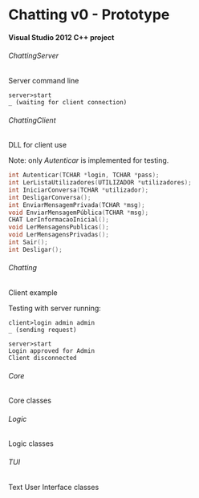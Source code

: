 # Chatting v0 - Prototype
#### Visual Studio 2012 C++ project

###### ChattingServer

Server command line
```
server>start
_ (waiting for client connection)
```

###### ChattingClient

DLL for client use

Note: only *Autenticar* is implemented for testing.
```cpp
int Autenticar(TCHAR *login, TCHAR *pass);
int LerListaUtilizadores(UTILIZADOR *utilizadores);
int IniciarConversa(TCHAR *utilizador);
int DesligarConversa();
int EnviarMensagemPrivada(TCHAR *msg);
void EnviarMensagemPública(TCHAR *msg);
CHAT LerInformacaoInicial();
void LerMensagensPublicas();
void LerMensagensPrivadas();
int Sair();
int Desligar();
```

###### Chatting

Client example

Testing with server running:
```
client>login admin admin
_ (sending request)
```

```
server>start
Login approved for Admin
Client disconnected
```

###### Core

Core classes

###### Logic

Logic classes

###### TUI

Text User Interface classes
